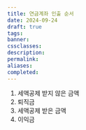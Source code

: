 ```yaml
---
title: 연금계좌 인출 순서
date: 2024-09-24
draft: true
tags:
banner:
cssclasses:
description:
permalink:
aliases:
completed:
---
```

1. 세액공제 받지 않은 금액
2. 퇴직금
3. 세액공제 받은 금액
4. 이익금  